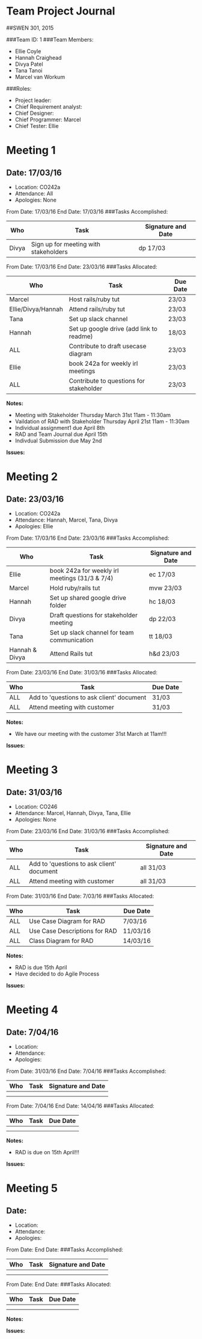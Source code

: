 # Team Project Journal

##SWEN 301, 2015

###Team ID: 1
###Team Members: 
 - Ellie Coyle
 - Hannah Craighead
 - Divya Patel
 - Tana Tanoi
 - Marcel van Workum

###Roles: 
 - Project leader: 
 - Chief Requirement analyst:
 - Chief Designer: 
 - Chief Programmer: Marcel
 - Chief Tester: Ellie

# Meeting 1
## Date: 17/03/16
- Location: CO242a
- Attendance: All
- Apologies: None

From Date: 17/03/16     End Date: 17/03/16
###Tasks Accomplished:

| **Who** | **Task** | **Signature and Date** |
| --- | --- | --- |
| Divya  |  Sign up for meeting with stakeholders  |  dp 17/03 |

From Date: 17/03/16        End Date: 23/03/16
###Tasks Allocated:

| **Who** | **Task** | **Due Date** |
| --- | --- | --- |
|  Marcel |  Host rails/ruby tut  | 23/03 |
| Ellie/Divya/Hannah  | Attend rails/ruby tut   | 23/03  |
| Tana  | Set up slack channel   | 23/03 |
| Hannah  | Set up google drive (add link to readme)   | 18/03  |
|  ALL | Contribute to draft usecase diagram   | 23/03 |
| Ellie | book 242a for weekly irl meetings | 23/03 |
| ALL | Contribute to questions for stakeholder| 23/03 |

**Notes:**
- Meeting with Stakeholder Thursday March 31st 11am - 11:30am
- Vaildation of RAD with Stakeholder Thursday April 21st 11am - 11:30am
- Individual assignment1 due April 8th
- RAD and Team Journal due April 15th 
- Indivdual Submission due May 2nd

**Issues:**

# Meeting 2
## Date: 23/03/16
- Location: CO242a
- Attendance: Hannah, Marcel, Tana, Divya
- Apologies: Ellie

From Date: 17/03/16         End Date: 23/03/16
###Tasks Accomplished:

| **Who** | **Task** | **Signature and Date** |
| --- | --- | --- |
| Ellie  |  book 242a for weekly irl meetings (31/3 & 7/4)  |  ec 17/03 |
| Marcel  | Hold ruby/rails tut   | mvw 23/03  |
| Hannah  |  Set up shared google drive folder  | hc 18/03  |
| Divya  |  Draft questions for stakeholder meeting  | dp 22/03  |
| Tana  |  Set up slack channel for team communication | tt 18/03  |
| Hannah & Divya | Attend Rails tut | h&d 23/03 |

From Date: 23/03/16         End Date: 31/03/16
###Tasks Allocated:

| **Who** | **Task** | **Due Date** |
| --- | --- | --- |
| ALL  | Add to 'questions to ask client' document   | 31/03  |
| ALL | Attend meeting with customer   | 31/03  |


**Notes:**
- We have our meeting with the customer 31st March at 11am!!!

**Issues:**

# Meeting 3
## Date: 31/03/16
- Location: CO246
- Attendance: Marcel, Hannah, Divya, Tana, Ellie
- Apologies: None

From Date: 23/03/16        End Date: 31/03/16
###Tasks Accomplished:

| **Who** | **Task** | **Signature and Date** |
| --- | --- | --- |
| ALL  | Add to 'questions to ask client' document   | all 31/03  |
| ALL | Attend meeting with customer   | all 31/03  |

From Date: 31/03/16         End Date: 7/03/16
###Tasks Allocated:

| **Who** | **Task** | **Due Date** |
| --- | --- | --- |
|  ALL  | Use Case Diagram for RAD  | 7/03/16  |
|  ALL  | Use Case Descriptions for RAD  | 11/03/16  |
|  ALL  | Class Diagram for RAD  | 14/03/16  |


**Notes:**
- RAD is due 15th April
- Have decided to do Agile Process

**Issues:**

# Meeting 4
## Date: 7/04/16
- Location: 
- Attendance: 
- Apologies: 

From Date: 31/03/16        End Date: 7/04/16
###Tasks Accomplished:

| **Who** | **Task** | **Signature and Date** |
| --- | --- | --- |
|   |    |    |
|   |    |    |

From Date: 7/04/16        End Date: 14/04/16
###Tasks Allocated:

| **Who** | **Task** | **Due Date** |
| --- | --- | --- |
|   |    |   |
|   |    |   |


**Notes:**
- RAD is due on 15th April!!!

**Issues:**

# Meeting 5
## Date: 
- Location: 
- Attendance: 
- Apologies: 

From Date:          End Date: 
###Tasks Accomplished:

| **Who** | **Task** | **Signature and Date** |
| --- | --- | --- |
|   |    |    |
|   |    |    |

From Date:         End Date: 
###Tasks Allocated:

| **Who** | **Task** | **Due Date** |
| --- | --- | --- |
|   |    |   |
|   |    |   |


**Notes:**

**Issues:**
